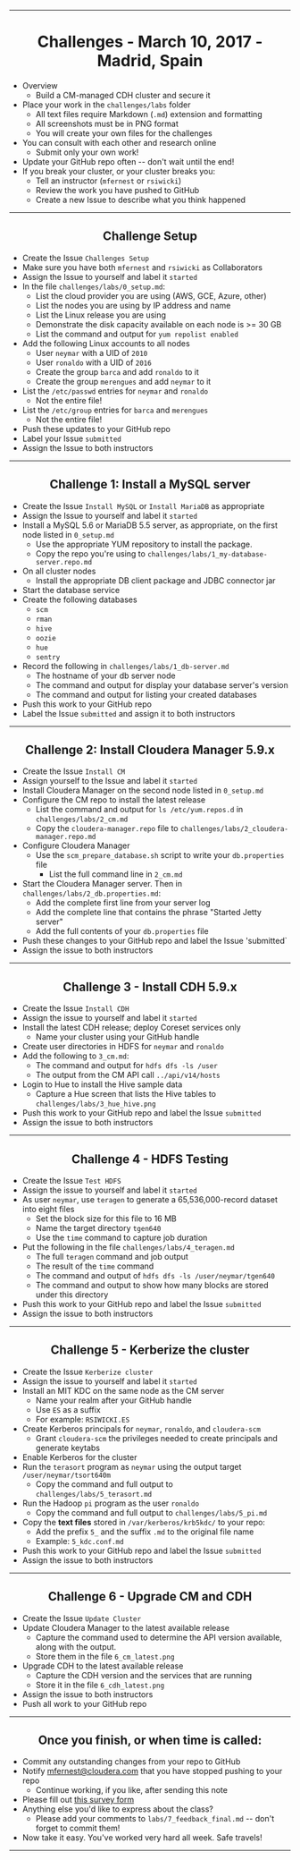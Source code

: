 <!-- CSS work goes here for the time being -->
<!-- set a:link text-decoration to none -->
<!-- set a:hover text-decoration to underline -->
<!-- http://forums.markdownpad.com/discussion/143/include-pdf-pagebreak-instructions-in-markdown/p1 -->

---
<div style="page-break-after: always;"></div>

# <center> Challenges - March 10, 2017 - Madrid, Spain

* Overview
  * Build a CM-managed CDH cluster and secure it
* Place your work in the `challenges/labs` folder
  * All text files require  Markdown (`.md`) extension and formatting
  * All screenshots must be in PNG format
  * You will create your own files for the challenges
* You can consult with each other and research online
  * Submit only your own work!
* Update your GitHub repo often -- don't wait until the end!
* If you break your cluster, or your cluster breaks you:
  * Tell an instructor (`mfernest` or `rsiwicki`)
  * Review the work you have pushed to GitHub
  * Create a new Issue to describe what you think happened

---
<div style="page-break-after: always;"></div>

## <center> Challenge Setup

* Create the Issue `Challenges Setup`
* Make sure you have both `mfernest` and `rsiwicki` as Collaborators
* Assign the Issue to yourself and label it `started`
* In the file `challenges/labs/0_setup.md`:
  * List the cloud provider you are using (AWS, GCE, Azure, other)
  * List the nodes you are using by IP address and name
  * List the Linux release you are using
  * Demonstrate the disk capacity available on each node is >= 30 GB
  * List the command and output for `yum repolist enabled`
* Add the following Linux accounts to all nodes
  * User `neymar` with a UID of `2010`
  * User `ronaldo` with a UID of `2016`
  * Create the group `barca` and add `ronaldo` to it
  * Create the group `merengues` and add `neymar` to it
* List the `/etc/passwd` entries for `neymar` and `ronaldo`
  * Not the entire file!
* List the `/etc/group` entries for `barca` and `merengues`
  * Not the entire file!
* Push these updates to your GitHub repo
* Label your Issue `submitted`
* Assign the Issue to both instructors

---
<div style="page-break-after: always;"></div>

## <center> Challenge 1: Install a MySQL server

* Create the Issue `Install MySQL` or `Install MariaDB` as appropriate
* Assign the Issue to yourself and label it `started`
* Install a MySQL 5.6 or MariaDB 5.5 server, as appropriate, on the first node listed in `0_setup.md`
    * Use the appropriate YUM repository to install the package.
    * Copy the repo you're using to `challenges/labs/1_my-database-server.repo.md`
* On all cluster nodes
    * Install the appropriate DB client package and JDBC connector jar
* Start the database service
* Create the following databases
    * `scm`
    * `rman`
    * `hive`
    * `oozie`
    * `hue`
    * `sentry`
* Record the following in `challenges/labs/1_db-server.md`
    * The hostname of your db server node
    * The command and output for display your database server's version
    * The command and output for listing your created databases
* Push this work to your GitHub repo
* Label the Issue `submitted` and assign it to both instructors

---
<div style="page-break-after: always;"></div>

## <center> Challenge 2: Install Cloudera Manager 5.9.x

* Create the Issue `Install CM`
* Assign yourself to the Issue and label it `started`
* Install Cloudera Manager on the second node listed in `0_setup.md`
* Configure the CM repo to install the latest release
  * List the command and output for `ls /etc/yum.repos.d` in `challenges/labs/2_cm.md`
  * Copy the `cloudera-manager.repo` file to `challenges/labs/2_cloudera-manager.repo.md`
* Configure Cloudera Manager
  * Use the `scm_prepare_database.sh` script to write your `db.properties` file
    * List the full command line in `2_cm.md`
* Start the Cloudera Manager server. Then in `challenges/labs/2_db.properties.md`:
  * Add the complete first line from your server log
  * Add the complete line that contains the phrase "Started Jetty server"
  * Add the full contents of your `db.properties` file
* Push these changes to your GitHub repo and label the Issue 'submitted`
* Assign the issue to both instructors

---
<div style="page-break-after: always;"></div>

## <center> Challenge 3 - Install CDH 5.9.x

* Create the Issue `Install CDH`
* Assign the issue to yourself and label it `started`
* Install the latest CDH release; deploy Coreset services only
  * Name your cluster using your GitHub handle
* Create user directories in HDFS for `neymar` and `ronaldo`
* Add the following to `3_cm.md`:
    * The command and output for `hdfs dfs -ls /user`
    * The output from the CM API call `../api/v14/hosts`
* Login to Hue to install the Hive sample data
    * Capture a Hue screen that lists the Hive tables to `challenges/labs/3_hue_hive.png`
* Push this work to your GitHub repo and label the Issue `submitted`
* Assign the issue to both instructors

---
<div style="page-break-after: always;"></div>

## <center> Challenge 4 - HDFS Testing

* Create the Issue `Test HDFS`
* Assign the issue to yourself and label it `started`
* As user `neymar`, use `teragen` to generate a 65,536,000-record dataset into eight files
    * Set the block size for this file to 16 MB
    * Name the target directory `tgen640`
    * Use the `time` command to capture job duration
* Put the following in the file `challenges/labs/4_teragen.md`
    * The full `teragen` command and job output
    * The result of the `time` command
    * The command and output of `hdfs dfs -ls /user/neymar/tgen640`
    * The command and output to show how many blocks are stored under this directory
* Push this work to your GitHub repo and label the Issue `submitted`
* Assign the issue to both instructors

---
<div style="page-break-after: always;"></div>

## <center> Challenge 5 - Kerberize the cluster

* Create the Issue `Kerberize cluster`
* Assign the issue to yourself and label it `started`
* Install an MIT KDC on the same node as the CM server
  * Name your realm after your GitHub handle
  * Use `ES` as a suffix
  * For example: `RSIWICKI.ES`
* Create Kerberos principals for `neymar`, `ronaldo`, and `cloudera-scm`
  * Grant `cloudera-scm` the privileges needed to create principals and generate keytabs
* Enable Kerberos for the cluster
* Run the `terasort` program as `neymar` using the output target `/user/neymar/tsort640m`
  * Copy the command and full output to `challenges/labs/5_terasort.md`
* Run the Hadoop `pi` program as the user `ronaldo`
  * Copy the command and full output to `challenges/labs/5_pi.md`
*  Copy the **text files** stored in `/var/kerberos/krb5kdc/` to your repo:
    * Add the prefix `5_` and the suffix `.md` to the original file name
    * Example: `5_kdc.conf.md`
* Push this work to your GitHub repo and label the Issue `submitted`
* Assign the issue to both instructors

---
<div style="page-break-after: always;"></div>

## <center> Challenge 6 - Upgrade CM and CDH

* Create the Issue `Update Cluster`
* Update Cloudera Manager to the latest available release
  * Capture the command used to determine the API version available, along with the output.
  * Store them in the file `6_cm_latest.png`
* Upgrade CDH to the latest available release
  * Capture the CDH version and the services that are running
  * Store it in the file `6_cdh_latest.png`
* Assign the issue to both instructors
* Push all work to your GitHub repo

---
<div style="page-break-after: always;"></div>

## <center> Once you finish, or when time is called:

* Commit any outstanding changes from your repo to GitHub
* Notify mfernest@cloudera.com that you have stopped pushing to your repo
  * Continue working, if you like, after sending this note
* Please fill out [this survey form](https://goo.gl/forms/pmHeHx03zRu3cnlc2)
* Anything else you'd like to express about the class?
  * Please add your comments to `labs/7_feedback_final.md` -- don't forget to commit them!
* Now take it easy. You've worked very hard all week. Safe travels!

---
<div style="page-break-after: always;"></div>
